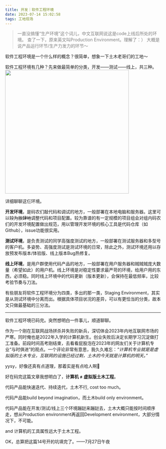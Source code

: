 ```yaml
---
title: 开发｜软件工程环境
date: 2023-07-14 15:02:58
tags: 工地现场
---
```


> <font color="gray">一直没搞懂“生产环境”这个词儿，中文互联网说这是code上线后所处的环境。
> 查了一下，原来英文叫Production Environment。理解了：）
> 大概是说产品运行环节/生产力发力的环节～</font>  

软件工程环境是一个什么样的概念？很简单，想象一下土木老哥们的工地～

软件工程环境有几种？先来做最简单的分类，开发——测试——线上，共三种。
<br>
<img src="/attachment/environment.drawio.png" width=400px style="margin:0 auto">
<br>

详细聊聊这仨环境。

**开发环境**，是码农们敲代码和调试的地方，一般部署在本地电脑和服务器。这里可以~~较为放肆地~~调整代码和项目配置。较为靠谱的有一定规模的项目组会对组内码农们的开发环境配置做出规范，用以管理开发环境的核心工具是代码仓库（如Github），issue功能很实用。

**测试环境**，是负责测试的同学高强度测试的地方，一般部署在测试服务器和多型号的客户机。多姿势、高强度测试是测试环境的日常，除此之外，测试环境还用以存放预发布版本/体验版、线上版本Bug热修复。

**线上环境**，是用户群使用代码产品的地方，一般部署在用户服务器和贼贼贼庞大数量（希望如此）的用户机。线上环境是对稳定性要求最严苛的环境，给用户用的东西，必须稳。同时线上环境中的代码更新（版本更新），会保持在最低频率，比较考验节奏与刀法。

有些朋友将软件工程环境分为四类，多出的那一类，Staging Environment，其实是从测试环境中分离而出。根据具体项目状况的差异，可以有更恰当的分类，故本文只做最基础的三分法。

----

软件工程环境已码完。突然想明白一件事儿，顺道聊聊。

作为一个刚在互联网战场拼杀并失败的新兵，深切体会2023年内地互联网市场的严寒。同时俺也是2022年入学的计算机新生。创业失败后决定长期学习沉淀做打工准备。前段时间高考刚结束，去看看屁股泡在2023年的网友们关于计算机专业“与时俱进”的观点。一个评论非常有意思，我久久难忘：*“计算机专业就是是虚拟版的土木专业，互联网的设施已经过剩，土木的今天就是计算机的明天。”*

yysy，好像还真有点道理，那着实是有点哈人啊🤔

好在码完这篇文章我想明白了，**计算机 ≠ 虚拟版土木工程**。

代码产品能快速迭代、持续迭代，土木不行, cost too much。

代码产品能build beyond imagination，而土木build only environment。

代码产品能在开发/测试/线上三个环境蹦跶来蹦跶去，土木大概只能按时间顺序走，想从Production environment再返回Development environment，大部分情况下，不可能。

and 计算机的工具属性远大于土木工程。

OK，总算把这篇14号开的坑填完了。——7月27日午夜